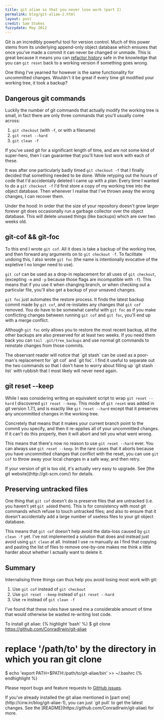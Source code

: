 ```yaml
---
title: git aliae so that you never lose work (part 2)
permalink: blog/git-aliae-2.html
layout: post
credit: Sam Stokes
fuzzydate: May 2012
---
```


Git is an incredibly powerful tool for version control. Much of this power stems
from its underlying append-only object database which ensures that once you've
made a commit it can never be changed or unmade. This is great because it means
you can [refactor history](http://cirw.in/blog/git-aliae-1) safe in the
knowledge that you can `git reset` back to a working version if something goes
wrong.

One thing I've yearned for however is the same functionality for uncommitted
changes. Wouldn't it be great if every time git modified your working tree, it
took a backup?

Dangerous git commands
----------------------

Luckily the number of git commands that actually modify the working tree is
small, in fact there are only three commands that you'll usually come across:

1. `git checkout` (with `-f`, or with a filename)
2. `git reset --hard`
3. `git clean -f`

If you've used git for a significant length of time, and are not some kind of
super-hero, then I can guarantee that you'll have lost work with each of these.

It was after one particularly badly timed `git checkout -f` that I finally decided
that something needed to be done. While retyping out the hours of code that I'd
accidentally deleted I came up with a plan: Every time I wanted to do a `git
checkout -f` I'd first store a copy of my working tree into the object database.
Then whenever I realise that I've thrown away the wrong changes, I can recover
them.

<aside>Under the hood: In order that the size of your repository doesn't grow
larger forever git does occasionally run a garbage collector over the object
database. This will delete unused things (like backups) which are over two weeks
old.</aside>

git-cof && git-foc
------------------

To this end I wrote `git cof`. All it does is take a backup of the working
tree, and then forward any arguments on to <nobr>`git checkout -f`</nobr>. To
facilitate undoing this, I also wrote `git foc` (the name is intentionally
evocative of the expletive I no longer need to use).

`git cof` can be used as a drop-in replacement for all uses of `git checkout`,
(excepting `-m` and `-p` because those flags are incompatible with `-f`). This
means that if you use it when changing branch, or when checking out a particular
file, you'll also get a backup of your unsaved changes.

`git foc` just automates the restore process. It finds the latest backup commit
made by `git cof`, and re-instates any changes that `git cof` removed. You do
have to be somewhat careful with `git foc` as if you make conflicting changes
between running `git cof` and `git foc`, you'll end up with a merge conflict.

Although `git foc` only allows you to restore the most recent backup, all the
other backups are also preserved for at least two weeks. If you need them back
you can `tail .git/tree_backups` and use normal git commands to reinstate
changes from those commits.

<aside>The observant reader will notice that `git stash` can be used as a
poor-man's replacement for `git cof` and `git foc`. I find it useful to separate
out the two commands so that I don't have to worry about filling up `git stash
list` with rubbish that I most likely will never need again.</aside>

git reset --keep
----------------

While I was considering writing an equivalent script to wrap `git reset --hard`
I discovered `git reset --keep`. This mode of `git reset` was added in
git version 1.7.1, and is exactly like `git reset --hard` except that it
preserves any uncommitted changes in the working tree.

Concretely that means that it makes your current branch point to the commit you
specify, and then it re-applies all of your uncommitted changes. If it can't do
this properly, then it will abort and tell you what went wrong.

This means that there's now no reason to use `git reset --hard` ever. You can
always use `git reset --keep`. In the rare cases that it aborts because you have
uncommitted changes that conflict with the reset, you can use `git cof` to throw
away your local changes in a safe way, and then retry.

<aside>If your version of git is too old, it's actually very easy to upgrade.
See [the git website](http://git-scm.com/) for details.</aside>

Preserving untracked files
--------------------------

One thing that `git cof` doesn't do is preserve files that are untracked (i.e.
you haven't yet `git add`ed them). This is for consistency with most git commands
which refuse to touch untracked files; and also to ensure that it doesn't
accidentally add a large number of useless files to your git object database.

This means that `git cof` doesn't help avoid the data-loss caused by `git clean
-f` yet. I've not implemented a solution that does and instead just avoid using
`git clean` at all. Instead I use `rm` manually as I find that copying and
pasting the list of files to remove one-by-one makes me think a little harder
about whether I actually want to delete it.

Summary
-------

Internalising three things can thus help you avoid losing most work with git:

1. Use `git cof` instead of `git checkout`
2. Use `git reset --keep` instead of `git reset --hard`
3. Use `rm` instead of `git clean -f`

I've found that these rules have saved me a considerable amount of time that
would otherwise be wasted re-writing lost code.

To install git aliae:
{% highlight 'bash' %}
$ git clone https://github.com/ConradIrwin/git-aliae
# replace '/path/to' by the directory in which you ran git clone
$ echo 'export PATH=$PATH:/path/to/git-aliae/bin' >> ~/.bashrc
{% endhighlight %}

Please report bugs and feature requests to [GitHub
issues](https://github.com/ConradIrwin/git-aliae/issues).

<aside>If you've already installed the git aliae mentioned in [part
one](http://cirw.in/blog/git-aliae-1), you can just `git pull` to get the latest
changes. See the [README](https://github.com/ConradIrwin/git-aliae) for
more.</aside>
